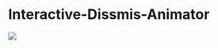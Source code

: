 # Interactive-Dissmis-Animator

![](https://github.com/ijvs/Interactive-Dissmis-Animator/blob/master/Example.gif)
